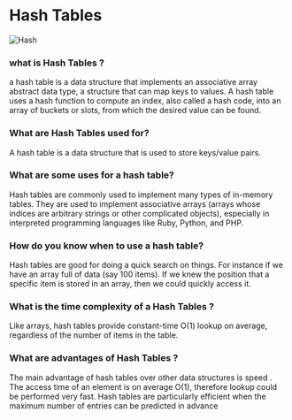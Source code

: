 # Hash Tables
![Hash](https://upload.wikimedia.org/wikipedia/commons/thumb/7/7d/Hash_table_3_1_1_0_1_0_0_SP.svg/1200px-Hash_table_3_1_1_0_1_0_0_SP.svg.png)
### what is Hash Tables ?
a hash table is a data structure that implements an associative array abstract data type, a structure that can map keys to values. A hash table uses a hash function to compute an index, also called a hash code, into an array of buckets or slots, from which the desired value can be found. 
### What are Hash Tables used for?
A hash table is a data structure that is used to store keys/value pairs.
### What are some uses for a hash table?
Hash tables are commonly used to implement many types of in-memory tables. They are used to implement associative arrays (arrays whose indices are arbitrary strings or other complicated objects), especially in interpreted programming languages like Ruby, Python, and PHP.
### How do you know when to use a hash table?
Hash tables are good for doing a quick search on things. For instance if we have an array full of data (say 100 items). If we knew the position that a specific item is stored in an array, then we could quickly access it.
### What is the time complexity of a Hash Tables ?
Like arrays, hash tables provide constant-time O(1) lookup on average, regardless of the number of items in the table.

### What are advantages of Hash Tables ?
The main advantage of hash tables over other data structures is speed . The access time of an element is on average O(1), therefore lookup could be performed very fast. Hash tables are particularly efficient when the maximum number of entries can be predicted in advance

